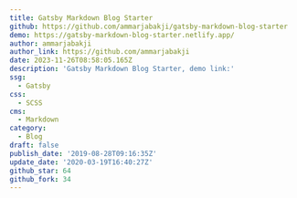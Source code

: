```yaml
---
title: Gatsby Markdown Blog Starter
github: https://github.com/ammarjabakji/gatsby-markdown-blog-starter
demo: https://gatsby-markdown-blog-starter.netlify.app/
author: ammarjabakji
author_link: https://github.com/ammarjabakji
date: 2023-11-26T08:58:05.165Z
description: 'Gatsby Markdown Blog Starter, demo link:'
ssg:
  - Gatsby
css:
  - SCSS
cms:
  - Markdown
category:
  - Blog
draft: false
publish_date: '2019-08-28T09:16:35Z'
update_date: '2020-03-19T16:40:27Z'
github_star: 64
github_fork: 34
---
```

